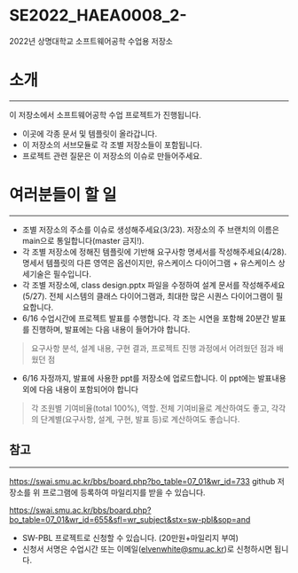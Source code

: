 # SE2022_HAEA0008_2-
2022년 상명대학교 소프트웨어공학 수업용 저장소

# 소개
---

이 저장소에서 소프트웨어공학 수업 프로젝트가 진행됩니다.

- 이곳에 각종 문서 및 템플릿이 올라갑니다.
- 이 저장소의 서브모듈로 각 조별 저장소들이 포함됩니다.
- 프로젝트 관련 질문은 이 저장소의 이슈로 만들어주세요.

# 여러분들이 할 일
---

- 조별 저장소의 주소를 이슈로 생성해주세요(3/23). 저장소의 주 브랜치의 이름은 main으로 통일합니다(master 금지!).
- 각 조별 저장소에 정해진 템플릿에 기반해 요구사항 명세서를 작성해주세요(4/28). 명세서 템플릿의 다른 영역은 옵션이지만, 유스케이스 다이어그램 + 유스케이스 상세기술은 필수입니다.
- 각 조별 저장소에, class design.pptx 파일을 수정하여 설계 문서를 작성해주세요(5/27). 전체 시스템의 클래스 다이어그램과, 최대한 많은 시퀀스 다이어그램이 필요합니다. 
- 6/16 수업시간에 프로젝트 발표를 수행합니다. 각 조는 시연을 포함해 20분간 발표를 진행하며, 발표에는 다음 내용이 들어가야 합니다.
> 요구사항 분석, 설계 내용, 구현 결과, 프로젝트 진행 과정에서 어려웠던 점과 배웠던 점
- 6/16 자정까지, 발표에 사용한 ppt를 저장소에 업로드합니다. 이 ppt에는 발표내용 외에 다음 내용이 포함되어야 합니다
> 각 조원별 기여비율(total 100%), 역할. 전체 기여비율로 계산하여도 좋고, 각각의 단계별(요구사항, 설계, 구현, 발표 등)로 계산하여도 좋습니다.



## 참고
---
https://swai.smu.ac.kr/bbs/board.php?bo_table=07_01&wr_id=733
github 저장소를 위 프로그램에 등록하여 마일리지를 받을 수 있습니다.


https://swai.smu.ac.kr/bbs/board.php?bo_table=07_01&wr_id=655&sfl=wr_subject&stx=sw-pbl&sop=and 

- SW-PBL 프로젝트로 신청할 수 있습니다. (20만원+마일리지 부여)
- 신청서 서명은 수업시간 또는 이메일(elvenwhite@smu.ac.kr)로 신청하시면 됩니다.
